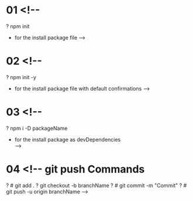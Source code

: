 <!-- TODO : ---------------------------- # COMMAND ----------------------------- -->
# 01 <!-- 
? npm init 
* for the install package file 
-->

# 02 <!--  
? npm init -y 
* for the install package file with default confirmations
-->

# 03 <!-- 
? npm i -D packageName
* for the install package as devDependencies  
-->

# 04 <!-- git push Commands 
? # git add .
?  git checkout -b branchName
? # git commit -m "Commit"
? # git push -u origin branchName
-->
